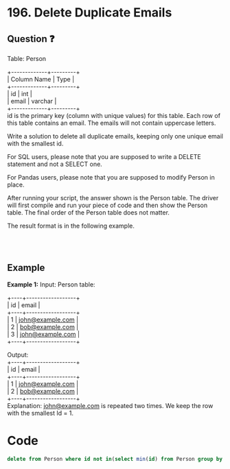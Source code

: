 # 196. Delete Duplicate Emails
## Question ❓ <br>
Table: Person

+-------------+---------+  
| Column Name | Type    |  
+-------------+---------+  
| id          | int     |  
| email       | varchar |  
+-------------+---------+    
id is the primary key (column with unique values) for this table.
Each row of this table contains an email. The emails will not contain uppercase letters.
 

Write a solution to delete all duplicate emails, keeping only one unique email with the smallest id.

For SQL users, please note that you are supposed to write a DELETE statement and not a SELECT one.

For Pandas users, please note that you are supposed to modify Person in place.

After running your script, the answer shown is the Person table. The driver will first compile and run your piece of code and then show the Person table. The final order of the Person table does not matter.

The result format is in the following example.

<br><br>

## Example

__Example 1:__
Input: 
Person table:

+----+------------------+  
| id | email            |   
+----+------------------+  
| 1  | john@example.com |  
| 2  | bob@example.com  |  
| 3  | john@example.com |  
+----+------------------+
  
Output:     
+----+------------------+  
| id | email            |  
+----+------------------+  
| 1  | john@example.com |  
| 2  | bob@example.com  |  
+----+------------------+    
Explanation: 
john@example.com is repeated two times. We keep the row with the smallest Id = 1.
<br>

# Code
```sql
delete from Person where id not in(select min(id) from Person group by email)```
